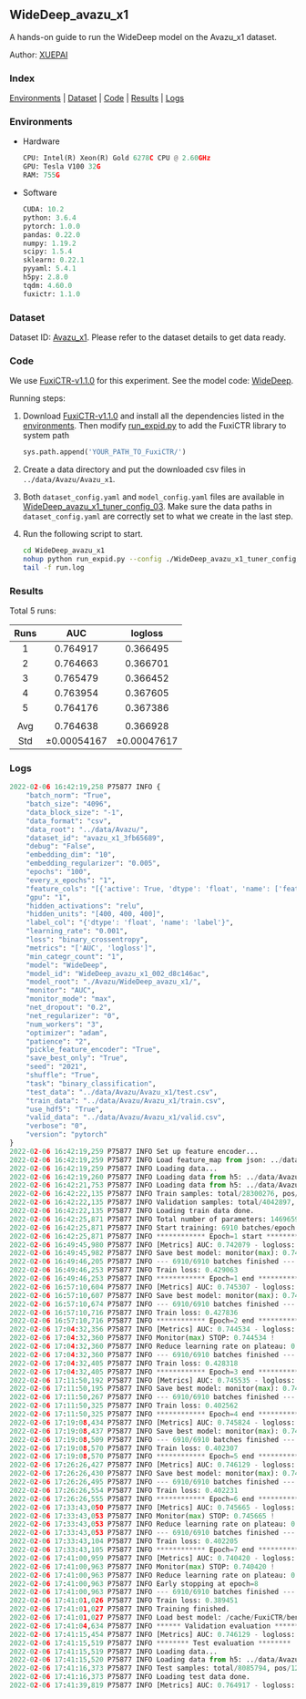 ## WideDeep_avazu_x1

A hands-on guide to run the WideDeep model on the Avazu_x1 dataset.

Author: [XUEPAI](https://github.com/xue-pai)

### Index
[Environments](#Environments) | [Dataset](#Dataset) | [Code](#Code) | [Results](#Results) | [Logs](#Logs)

### Environments
+ Hardware

  ```python
  CPU: Intel(R) Xeon(R) Gold 6278C CPU @ 2.60GHz
  GPU: Tesla V100 32G
  RAM: 755G

  ```

+ Software

  ```python
  CUDA: 10.2
  python: 3.6.4
  pytorch: 1.0.0
  pandas: 0.22.0
  numpy: 1.19.2
  scipy: 1.5.4
  sklearn: 0.22.1
  pyyaml: 5.4.1
  h5py: 2.8.0
  tqdm: 4.60.0
  fuxictr: 1.1.0

  ```

### Dataset
Dataset ID: [Avazu_x1](https://github.com/openbenchmark/BARS/blob/master/ctr_prediction/datasets/Avazu/README.md#Avazu_x1). Please refer to the dataset details to get data ready.

### Code

We use [FuxiCTR-v1.1.0](https://github.com/xue-pai/FuxiCTR/tree/v1.1.0) for this experiment. See the model code: [WideDeep](https://github.com/xue-pai/FuxiCTR/blob/v1.1.0/fuxictr/pytorch/models/WideDeep.py).

Running steps:

1. Download [FuxiCTR-v1.1.0](https://github.com/xue-pai/FuxiCTR/archive/refs/tags/v1.1.0.zip) and install all the dependencies listed in the [environments](#environments). Then modify [run_expid.py](./run_expid.py#L5) to add the FuxiCTR library to system path
    
    ```python
    sys.path.append('YOUR_PATH_TO_FuxiCTR/')
    ```

2. Create a data directory and put the downloaded csv files in `../data/Avazu/Avazu_x1`.

3. Both `dataset_config.yaml` and `model_config.yaml` files are available in [WideDeep_avazu_x1_tuner_config_03](./WideDeep_avazu_x1_tuner_config_03). Make sure the data paths in `dataset_config.yaml` are correctly set to what we create in the last step.

4. Run the following script to start.

    ```bash
    cd WideDeep_avazu_x1
    nohup python run_expid.py --config ./WideDeep_avazu_x1_tuner_config_03 --expid WideDeep_avazu_x1_002_d8c146ac --gpu 0 > run.log &
    tail -f run.log
    ```

### Results

Total 5 runs:

| Runs | AUC | logloss  |
|:--------------------:|:--------------------:|:--------------------:|
| 1 | 0.764917 | 0.366495  |
| 2 | 0.764663 | 0.366701  |
| 3 | 0.765479 | 0.366452  |
| 4 | 0.763954 | 0.367605  |
| 5 | 0.764176 | 0.367386  |
| | | | 
| Avg | 0.764638 | 0.366928 |
| Std | &#177;0.00054167 | &#177;0.00047617 |


### Logs
```python
2022-02-06 16:42:19,258 P75877 INFO {
    "batch_norm": "True",
    "batch_size": "4096",
    "data_block_size": "-1",
    "data_format": "csv",
    "data_root": "../data/Avazu/",
    "dataset_id": "avazu_x1_3fb65689",
    "debug": "False",
    "embedding_dim": "10",
    "embedding_regularizer": "0.005",
    "epochs": "100",
    "every_x_epochs": "1",
    "feature_cols": "[{'active': True, 'dtype': 'float', 'name': ['feat_1', 'feat_2', 'feat_3', 'feat_4', 'feat_5', 'feat_6', 'feat_7', 'feat_8', 'feat_9', 'feat_10', 'feat_11', 'feat_12', 'feat_13', 'feat_14', 'feat_15', 'feat_16', 'feat_17', 'feat_18', 'feat_19', 'feat_20', 'feat_21', 'feat_22'], 'type': 'categorical'}]",
    "gpu": "1",
    "hidden_activations": "relu",
    "hidden_units": "[400, 400, 400]",
    "label_col": "{'dtype': 'float', 'name': 'label'}",
    "learning_rate": "0.001",
    "loss": "binary_crossentropy",
    "metrics": "['AUC', 'logloss']",
    "min_categr_count": "1",
    "model": "WideDeep",
    "model_id": "WideDeep_avazu_x1_002_d8c146ac",
    "model_root": "./Avazu/WideDeep_avazu_x1/",
    "monitor": "AUC",
    "monitor_mode": "max",
    "net_dropout": "0.2",
    "net_regularizer": "0",
    "num_workers": "3",
    "optimizer": "adam",
    "patience": "2",
    "pickle_feature_encoder": "True",
    "save_best_only": "True",
    "seed": "2021",
    "shuffle": "True",
    "task": "binary_classification",
    "test_data": "../data/Avazu/Avazu_x1/test.csv",
    "train_data": "../data/Avazu/Avazu_x1/train.csv",
    "use_hdf5": "True",
    "valid_data": "../data/Avazu/Avazu_x1/valid.csv",
    "verbose": "0",
    "version": "pytorch"
}
2022-02-06 16:42:19,259 P75877 INFO Set up feature encoder...
2022-02-06 16:42:19,259 P75877 INFO Load feature_map from json: ../data/Avazu/avazu_x1_3fb65689/feature_map.json
2022-02-06 16:42:19,259 P75877 INFO Loading data...
2022-02-06 16:42:19,260 P75877 INFO Loading data from h5: ../data/Avazu/avazu_x1_3fb65689/train.h5
2022-02-06 16:42:21,753 P75877 INFO Loading data from h5: ../data/Avazu/avazu_x1_3fb65689/valid.h5
2022-02-06 16:42:22,135 P75877 INFO Train samples: total/28300276, pos/4953382, neg/23346894, ratio/17.50%, blocks/1
2022-02-06 16:42:22,135 P75877 INFO Validation samples: total/4042897, pos/678699, neg/3364198, ratio/16.79%, blocks/1
2022-02-06 16:42:22,135 P75877 INFO Loading train data done.
2022-02-06 16:42:25,871 P75877 INFO Total number of parameters: 14696590.
2022-02-06 16:42:25,871 P75877 INFO Start training: 6910 batches/epoch
2022-02-06 16:42:25,871 P75877 INFO ************ Epoch=1 start ************
2022-02-06 16:49:45,980 P75877 INFO [Metrics] AUC: 0.742079 - logloss: 0.398475
2022-02-06 16:49:45,982 P75877 INFO Save best model: monitor(max): 0.742079
2022-02-06 16:49:46,205 P75877 INFO --- 6910/6910 batches finished ---
2022-02-06 16:49:46,253 P75877 INFO Train loss: 0.429063
2022-02-06 16:49:46,253 P75877 INFO ************ Epoch=1 end ************
2022-02-06 16:57:10,604 P75877 INFO [Metrics] AUC: 0.745307 - logloss: 0.396935
2022-02-06 16:57:10,607 P75877 INFO Save best model: monitor(max): 0.745307
2022-02-06 16:57:10,674 P75877 INFO --- 6910/6910 batches finished ---
2022-02-06 16:57:10,716 P75877 INFO Train loss: 0.427836
2022-02-06 16:57:10,716 P75877 INFO ************ Epoch=2 end ************
2022-02-06 17:04:32,356 P75877 INFO [Metrics] AUC: 0.744534 - logloss: 0.397424
2022-02-06 17:04:32,360 P75877 INFO Monitor(max) STOP: 0.744534 !
2022-02-06 17:04:32,360 P75877 INFO Reduce learning rate on plateau: 0.000100
2022-02-06 17:04:32,360 P75877 INFO --- 6910/6910 batches finished ---
2022-02-06 17:04:32,405 P75877 INFO Train loss: 0.428318
2022-02-06 17:04:32,405 P75877 INFO ************ Epoch=3 end ************
2022-02-06 17:11:50,192 P75877 INFO [Metrics] AUC: 0.745535 - logloss: 0.396204
2022-02-06 17:11:50,195 P75877 INFO Save best model: monitor(max): 0.745535
2022-02-06 17:11:50,267 P75877 INFO --- 6910/6910 batches finished ---
2022-02-06 17:11:50,325 P75877 INFO Train loss: 0.402562
2022-02-06 17:11:50,325 P75877 INFO ************ Epoch=4 end ************
2022-02-06 17:19:08,434 P75877 INFO [Metrics] AUC: 0.745824 - logloss: 0.395891
2022-02-06 17:19:08,437 P75877 INFO Save best model: monitor(max): 0.745824
2022-02-06 17:19:08,509 P75877 INFO --- 6910/6910 batches finished ---
2022-02-06 17:19:08,570 P75877 INFO Train loss: 0.402307
2022-02-06 17:19:08,570 P75877 INFO ************ Epoch=5 end ************
2022-02-06 17:26:26,427 P75877 INFO [Metrics] AUC: 0.746129 - logloss: 0.395687
2022-02-06 17:26:26,430 P75877 INFO Save best model: monitor(max): 0.746129
2022-02-06 17:26:26,495 P75877 INFO --- 6910/6910 batches finished ---
2022-02-06 17:26:26,554 P75877 INFO Train loss: 0.402231
2022-02-06 17:26:26,555 P75877 INFO ************ Epoch=6 end ************
2022-02-06 17:33:43,050 P75877 INFO [Metrics] AUC: 0.745665 - logloss: 0.396153
2022-02-06 17:33:43,053 P75877 INFO Monitor(max) STOP: 0.745665 !
2022-02-06 17:33:43,053 P75877 INFO Reduce learning rate on plateau: 0.000010
2022-02-06 17:33:43,053 P75877 INFO --- 6910/6910 batches finished ---
2022-02-06 17:33:43,104 P75877 INFO Train loss: 0.402205
2022-02-06 17:33:43,105 P75877 INFO ************ Epoch=7 end ************
2022-02-06 17:41:00,959 P75877 INFO [Metrics] AUC: 0.740420 - logloss: 0.399509
2022-02-06 17:41:00,963 P75877 INFO Monitor(max) STOP: 0.740420 !
2022-02-06 17:41:00,963 P75877 INFO Reduce learning rate on plateau: 0.000001
2022-02-06 17:41:00,963 P75877 INFO Early stopping at epoch=8
2022-02-06 17:41:00,963 P75877 INFO --- 6910/6910 batches finished ---
2022-02-06 17:41:01,026 P75877 INFO Train loss: 0.389451
2022-02-06 17:41:01,027 P75877 INFO Training finished.
2022-02-06 17:41:01,027 P75877 INFO Load best model: /cache/FuxiCTR/benchmarks/Avazu/WideDeep_avazu_x1/avazu_x1_3fb65689/WideDeep_avazu_x1_002_d8c146ac.model
2022-02-06 17:41:04,634 P75877 INFO ****** Validation evaluation ******
2022-02-06 17:41:15,454 P75877 INFO [Metrics] AUC: 0.746129 - logloss: 0.395687
2022-02-06 17:41:15,519 P75877 INFO ******** Test evaluation ********
2022-02-06 17:41:15,519 P75877 INFO Loading data...
2022-02-06 17:41:15,520 P75877 INFO Loading data from h5: ../data/Avazu/avazu_x1_3fb65689/test.h5
2022-02-06 17:41:16,373 P75877 INFO Test samples: total/8085794, pos/1232985, neg/6852809, ratio/15.25%, blocks/1
2022-02-06 17:41:16,373 P75877 INFO Loading test data done.
2022-02-06 17:41:39,819 P75877 INFO [Metrics] AUC: 0.764917 - logloss: 0.366495

```
